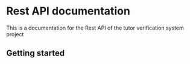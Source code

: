 # Rest API documentation
This is a documentation for the Rest API of the tutor verification system project 

## Getting started
